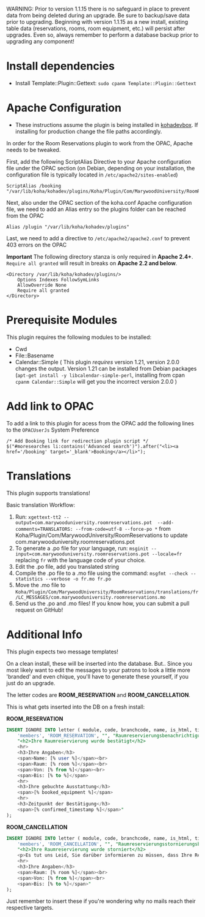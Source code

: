 WARNING: Prior to version 1.1.15 there is no safeguard in place to prevent data from being deleted during an upgrade. Be sure to backup/save data prior to upgrading. Beginning with version 1.1.15 as a new install, existing table data (reservations, rooms, room equipment, etc.) will persist after upgrades. Even so, always remember to perform a database backup prior to upgrading any component!

# Install dependencies

* Install Template::Plugin::Gettext: `sudo cpanm Template::Plugin::Gettext`

# Apache Configuration

* These instructions assume the plugin is being installed in [kohadevbox](https://github.com/digibib/kohadevbox). If installing for production change the file paths accordingly.

In order for the Room Reservations plugin to work from the OPAC, Apache needs to be tweaked.

First, add the following ScriptAlias Directive to your Apache configuration file under the OPAC section (on Debian, depending on your installation, the configuration file is typically located in `/etc/apache2/sites-enabled`)

    ScriptAlias /booking "/var/lib/koha/kohadev/plugins/Koha/Plugin/Com/MarywoodUniversity/RoomReservations/opac/calendar.pl"

Next, also under the OPAC section of the koha.conf Apache configuration file, we need to add an Alias entry so the plugins folder can be reached from the OPAC

    Alias /plugin "/var/lib/koha/kohadev/plugins"

Last, we need to add a directive to `/etc/apache2/apache2.conf` to prevent 403 errors on the OPAC
    
**Important**
The following directory stanza is only required in **Apache 2.4+**. `Require all granted` will result in breaks on **Apache 2.2 and below**.
    
    <Directory /var/lib/koha/kohadev/plugins/>
        Options Indexes FollowSymLinks
        AllowOverride None
        Require all granted
    </Directory>
# Prerequisite Modules

This plugin requires the following modules to be installed:
* Cwd
* File::Basename
* Calendar::Simple ( This plugin *requires* version 1.21, version 2.0.0 changes the output. Version 1.21 can be installed from Debian packages (`apt-get install -y libcalendar-simple-perl`, installing from cpan `cpanm Calendar::Simple` will get you the incorrect version 2.0.0 )

# Add link to OPAC

To add a link to this plugin for acess from the OPAC add the following lines to the `OPACUserJs` System Preference

    /* Add Booking link for redirection plugin script */
    $("#moresearches li:contains('Advanced search')").after("<li><a href='/booking' target='_blank'>Booking</a></li>");

# Translations

This plugin supports translations!

Basic translation Workflow:
1) Run: `xgettext-tt2 --output=com.marywooduniversity.roomreservations.pot  --add-comments=TRANSLATORS: --from-code=utf-8 --force-po *`
from Koha/Plugin/Com/MarywoodUniversity/RoomReservations to update com.marywooduniversity.roomreservations.pot
2) To generate a .po file for your language, run: `msginit --input=com.marywooduniversity.roomreservations.pot --locale=fr` replacing `fr` with the language code of your choice.
3) Edit the .po file, add you translated string
4) Compile the .po file to a .mo file using the command: `msgfmt --check --statistics --verbose -o fr.mo fr.po`
5) Move the .mo file to `Koha/Plugin/Com/MarywoodUniversity/RoomReservations/translations/fr/LC_MESSAGES/com.marywooduniversity.roomreservations.mo`
6) Send us the .po and .mo files! If you know how, you can submit a pull request on GitHub!

# Additional Info

This plugin expects two message templates!

On a clean install, these will be inserted into the database. But.. Since you most likely want to edit the messages to your patrons to look a little more 'branded' and even chique, you'll have to generate these yourself, if you just do an upgrade.

The letter codes are **ROOM_RESERVATION** and **ROOM_CANCELLATION**.

This is what gets inserted into the DB on a fresh install:

__ROOM_RESERVATION__

```sql
INSERT IGNORE INTO letter ( module, code, branchcode, name, is_html, title, message_transport_type, lang, content ) VALUES (
    'members', 'ROOM_RESERVATION', "", "Raumreservierungsbenachrichtigung", 1, "Reservierung eines Raumes", "email", "default", 
    "<h2>Ihre Raumreservierung wurde bestätigt</h2>
    <hr>
    <h3>Ihre Angaben</h3>
    <span>Name: [% user %]</span><br>
    <span>Raum: [% room %]</span><br>
    <span>Von: [% from %]</span><br>
    <span>Bis: [% to %]</span>
    <hr>
    <h3>Ihre gebuchte Ausstattung</h3>
    <span>[% booked_equipment %]</span>
    <hr>
    <h3>Zeitpunkt der Bestätigung</h3>
    <span>[% confirmed_timestamp %]</span>"
);
```

__ROOM_CANCELLATION__

```sql
INSERT IGNORE INTO letter ( module, code, branchcode, name, is_html, title, message_transport_type, lang, content ) VALUES (
    'members', 'ROOM_CANCELLATION', "", "Raumreservierungsstornierungsbenachrichtigung", 1, "Stornierung der Reservierung eines Raumes", "email", "default",
    "<h2>Ihre Raumreservierung wurde storniert</h2>
    <p>Es tut uns Leid, Sie darüber informieren zu müssen, dass Ihre Reservierung storniert werden musste.</p>
    <hr>
    <h3>Ihre Angaben</h3>
    <span>Raum: [% room %]</span><br>
    <span>Von: [% from %]</span><br>
    <span>Bis: [% to %]</span>"
);
```

Just remember to insert these if you're wondering why no mails reach their respective targets.
